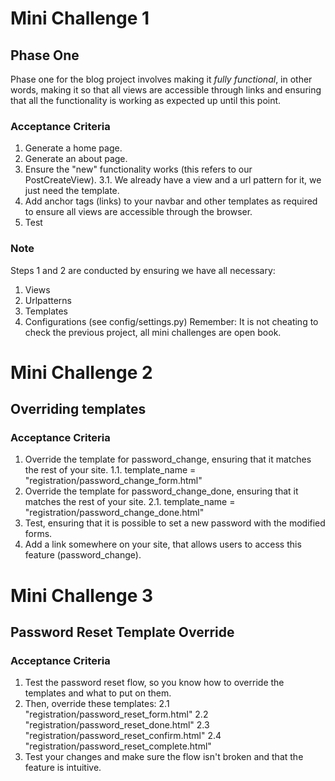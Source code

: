 # Mini Challenge 1
## Phase One
Phase one for the blog project involves making it *fully functional*, in other words,
making it so that all views are accessible through links and ensuring that all the functionality
is working as expected up until this point.
### Acceptance Criteria
1. Generate a home page.
2. Generate an about page.
3. Ensure the "new" functionality works (this refers to our PostCreateView).
3.1. We already have a view and a url pattern for it, we just need the template.
4. Add anchor tags (links) to your navbar and other templates as required to ensure all views are accessible through the browser.
5. Test
### Note
Steps 1 and 2 are conducted by ensuring we have all necessary:
1. Views
2. Urlpatterns
3. Templates
4. Configurations (see config/settings.py)
Remember: It is not cheating to check the previous project, all mini challenges are open book.

# Mini Challenge 2
## Overriding templates
### Acceptance Criteria
1. Override the template for password_change, ensuring that it matches the rest of your site.
1.1. template_name = "registration/password_change_form.html"
2. Override the template for password_change_done, ensuring that it matches the rest of your site.
2.1. template_name = "registration/password_change_done.html"
3. Test, ensuring that it is possible to set a new password with the modified forms.
4. Add a link somewhere on your site, that allows users to access this feature (password_change).

# Mini Challenge 3
## Password Reset Template Override
### Acceptance Criteria
1. Test the password reset flow, so you know how to override the templates and what to put on them.
2. Then, override these templates:
2.1 "registration/password_reset_form.html"
2.2 "registration/password_reset_done.html"
2.3 "registration/password_reset_confirm.html"
2.4 "registration/password_reset_complete.html"
3. Test your changes and make sure the flow isn't broken and that the feature is intuitive.